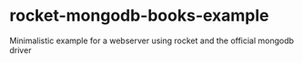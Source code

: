 # rocket-mongodb-books-example
Minimalistic example for a webserver using rocket and the official mongodb driver
